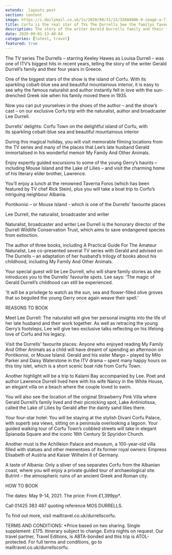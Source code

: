 ```yaml
---
extends: _layouts.post
section: content
image: https://i.dailymail.co.uk/1s/2020/08/31/15/32604006-0-image-a-7_1598882831853.jpg 
title: Corfu is the real star of TVs The Durrells See the familys favourite haunts on our amazing trip 
description: The story of the writer Gerald Durrells family and their four years in Greece has been one of ITVs biggest hits. Now you can put yourselves in the shoes of the author on our exclusive Corfu trip. 
date: 2020-09-01-13-40-04 
categories: [latest, travel] 
featured: true 
--- 
```

The TV series The Durrells – starring Keeley Hawes as Louisa Durrell – was one of ITV’s biggest hits in recent years, telling the story of the writer Gerald Durrell’s family and their four years in Greece.

One of the biggest stars of the show is the island of Corfu. With its sparkling cobalt-blue sea and beautiful mountainous interior, it is easy to see why the famous naturalist and author instantly fell in love with the sun-drenched Greek isle when his family moved there in 1935.

Now you can put yourselves in the shoes of the author – and the show’s cast – on our exclusive Corfu trip with the naturalist, author and broadcaster Lee Durrell. 

Durrells’ delights: Corfu Town on the delightful island of Corfu, with its sparkling cobalt-blue sea and beautiful mountainous interior

During this magical holiday, you will visit memorable filming locations from the TV series and many of the places that Lee’s late husband Gerald immortalised in his wonderful memoir My Family And Other Animals.

Enjoy expertly guided excursions to some of the young Gerry’s haunts – including Mouse Island and the Lake of Lilies – and visit the charming home of his literary elder brother, Lawrence. 

You’ll enjoy a lunch at the renowned Taverna Foros (which has been featured by TV chef Rick Stein), plus you will take a boat trip to Corfu’s intriguing neighbour Albania.

Pontikonisi – or Mouse Island - which is one of the Durrells’ favourite places

Lee Durrell, the naturalist, broadcaster and writer 

Naturalist, broadcaster and writer Lee Durrell is the honorary director of the Durrell Wildlife Conservation Trust, which aims to save endangered species from extinction. 

The author of three books, including A Practical Guide For The Amateur Naturalist, Lee co-presented several TV series with Gerald and advised on The Durrells – an adaptation of her husband’s trilogy of books about his childhood, including My Family And Other Animals. 

Your special guest will be Lee Durrell, who will share family stories as she introduces you to the Durrells’ favourite spots. Lee says: ‘The magic of Gerald Durrell’s childhood can still be experienced. 

'It will be a privilege to watch as the sun, sea and flower-filled olive groves that so beguiled the young Gerry once again weave their spell.’

REASONS TO BOOK

Meet Lee Durrell: The naturalist will give her personal insights into the life of her late husband and their work together. As well as retracing the young Gerry’s footsteps, Lee will give two exclusive talks reflecting on his lifelong love of Corfu and his legacy.

Visit the Durrells’ favourite places: Anyone who enjoyed reading My Family And Other Animals as a child will have dreamt of spending an afternoon on Pontikonisi, or Mouse Island. Gerald and his sister Margo – played by Milo Parker and Daisy Waterstone in the ITV drama – spent many happy hours on this tiny islet, which is a short scenic boat ride from Corfu Town. 

Another highlight will be a trip to Kalami Bay accompanied by Lee. Poet and author Lawrence Durrell lived here with his wife Nancy in the White House, an elegant villa on a beach where the couple loved to swim.

You will also see the location of the original Strawberry Pink Villa where Gerald Durrell’s family lived and their picnicking spot, Lake Antiniotissa, called the Lake of Lilies by Gerald after the dainty sand lilies there.

Your four-star hotel: You will be staying at the stylish Divani Corfu Palace, with superb sea views, sitting on a peninsula overlooking a lagoon. Your guided walking tour of Corfu Town’s cobbled streets will take in elegant Spianada Square and the iconic 16th Century St Spyridon Church. 

Another must is the Achilleion Palace and museum, a 100-year-old villa filled with statues and other mementoes of its former royal owners: Empress Elisabeth of Austria and Kaiser Wilhelm II of Germany.

A taste of Albania: Only a sliver of sea separates Corfu from the Albanian coast, where you will enjoy a private guided tour of archaeological site Butrint – the atmospheric ruins of an ancient Greek and Roman city.

HOW TO BOOK

The dates: May 9-14, 2021. The price: From £1,399pp*.

Call 01425 383 487 quoting reference MOS DURRELLS.

To find out more, visit mailtravel.co.uk/durrellscorfu.

TERMS AND CONDITIONS: *Price based on two sharing. Single supplement: £175. Itinerary subject to change. Extra nights on request. Our travel partner, Travel Editions, is ABTA-bonded and this trip is ATOL-protected. For full terms and conditions, go to mailtravel.co.uk/durrellscorfu.  

